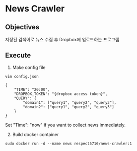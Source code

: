# News Crawler



## Objectives

지정된 검색어로 뉴스 수집 후 Dropbox에 업로드하는 프로그램



## Execute

1. Make config file

```
vim config.json

{
	"TIME": "20:00",
	"DROPBOX_TOKEN": "{dropbox access token}",
	"QUERY": {
		"domain1": ["query1", "query2", "query3"],
		"domain2": ["query1", "query2", "query3"]
	}
}
```

Set "Time": "now" if you want to collect news immediately.



2. Build docker container

```
sudo docker run -d --name news respect5716/news-crawler:1
```

